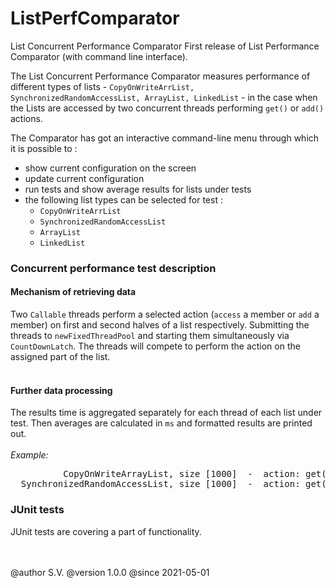 # ListPerfComparator
List Concurrent Performance Comparator
First release of List Performance Comparator (with command line interface).

The List Concurrent Performance Comparator measures performance of different types of lists -
<code>CopyOnWriteArrList, SynchronizedRandomAccessList, ArrayList, LinkedList</code> -
in the case when the Lists are accessed by two concurrent threads performing <code>get()</code> or <code>add()</code> actions.

<p>The Comparator has got an interactive command-line menu through which it is possible to :</p>
<ul>
    <li>show current configuration on the screen</li>
    <li>update current configuration</li>
    <li>run tests and show average results for lists under tests</li>
    <li>the following list types can be selected for test :
        <ul style="list-style-type: circle;">
            <li><code>CopyOnWriteArrList</code></li>
            <li><code>SynchronizedRandomAccessList</code></li>
            <li><code>ArrayList</code></li>
            <li><code>LinkedList</code></li>
        </ul>
     </li>
</ul>
<h3>Concurrent performance test description</h3>
<h4>Mechanism of retrieving data</h4>
Two <code>Callable</code> threads perform a selected action (<code>access</code> a member or <code>add</code> a member) on first and second halves of a list respectively.
Submitting the threads to <code>newFixedThreadPool</code> and starting them simultaneously via <code>CountDownLatch</code>.
The threads will compete to perform the action on the assigned part of the list.
<br><br>
<h4>Further data processing</h4>
The results time is aggregated separately for each thread of each list under test. Then averages are calculated in <code>ms</code>
and formatted results are printed out.
<br><br><i>Example:</i><br>
<pre>          CopyOnWriteArrayList, size [1000]  -  action: get()  |  thread 1 :       2 ms  |  thread 2 :       2 ms
  SynchronizedRandomAccessList, size [1000]  -  action: get()  |  thread 1 :      11 ms  |  thread 2 :      13 ms</pre>

<h3>JUnit tests</h3>
JUnit tests are covering a part of functionality.
<br><br><br>
 <p>
     @author S.V.
     @version 1.0.0
     @since 2021-05-01
 </p>
